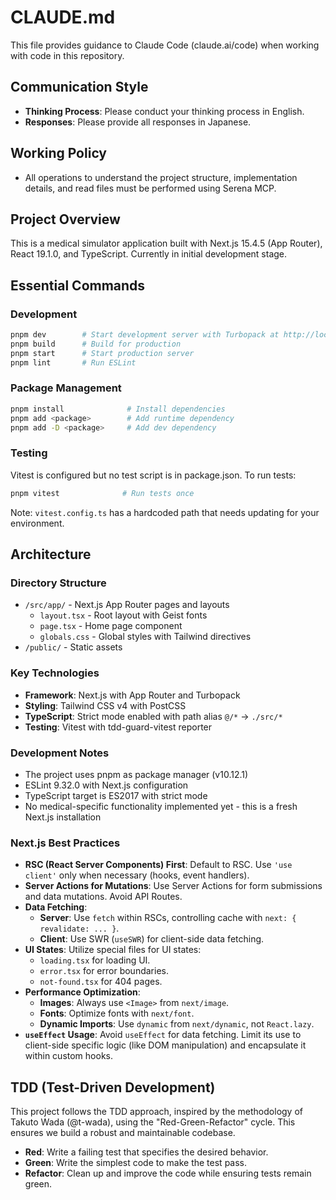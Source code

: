# CLAUDE.md

This file provides guidance to Claude Code (claude.ai/code) when working with code in this repository.

## Communication Style

- **Thinking Process**: Please conduct your thinking process in English.
- **Responses**: Please provide all responses in Japanese.

## Working Policy

- All operations to understand the project structure, implementation details, and read files must be performed using Serena MCP.

## Project Overview

This is a medical simulator application built with Next.js 15.4.5 (App Router), React 19.1.0, and TypeScript. Currently in initial development stage.

## Essential Commands

### Development
```bash
pnpm dev        # Start development server with Turbopack at http://localhost:3000
pnpm build      # Build for production
pnpm start      # Start production server
pnpm lint       # Run ESLint
```

### Package Management
```bash
pnpm install              # Install dependencies
pnpm add <package>        # Add runtime dependency
pnpm add -D <package>     # Add dev dependency
```

### Testing
Vitest is configured but no test script is in package.json. To run tests:
```bash
pnpm vitest              # Run tests once
```

Note: `vitest.config.ts` has a hardcoded path that needs updating for your environment.

## Architecture

### Directory Structure
- `/src/app/` - Next.js App Router pages and layouts
  - `layout.tsx` - Root layout with Geist fonts
  - `page.tsx` - Home page component
  - `globals.css` - Global styles with Tailwind directives
- `/public/` - Static assets

### Key Technologies
- **Framework**: Next.js with App Router and Turbopack
- **Styling**: Tailwind CSS v4 with PostCSS
- **TypeScript**: Strict mode enabled with path alias `@/*` → `./src/*`
- **Testing**: Vitest with tdd-guard-vitest reporter

### Development Notes
- The project uses pnpm as package manager (v10.12.1)
- ESLint 9.32.0 with Next.js configuration
- TypeScript target is ES2017 with strict mode
- No medical-specific functionality implemented yet - this is a fresh Next.js installation

### Next.js Best Practices

- **RSC (React Server Components) First**: Default to RSC. Use `'use client'` only when necessary (hooks, event handlers).
- **Server Actions for Mutations**: Use Server Actions for form submissions and data mutations. Avoid API Routes.
- **Data Fetching**:
    - **Server**: Use `fetch` within RSCs, controlling cache with `next: { revalidate: ... }`.
    - **Client**: Use SWR (`useSWR`) for client-side data fetching.
- **UI States**: Utilize special files for UI states:
    - `loading.tsx` for loading UI.
    - `error.tsx` for error boundaries.
    - `not-found.tsx` for 404 pages.
- **Performance Optimization**:
    - **Images**: Always use `<Image>` from `next/image`.
    - **Fonts**: Optimize fonts with `next/font`.
    - **Dynamic Imports**: Use `dynamic` from `next/dynamic`, not `React.lazy`.
- **`useEffect` Usage**: Avoid `useEffect` for data fetching. Limit its use to client-side specific logic (like DOM manipulation) and encapsulate it within custom hooks.
## TDD (Test-Driven Development)

This project follows the TDD approach, inspired by the methodology of Takuto Wada (@t-wada), using the "Red-Green-Refactor" cycle. This ensures we build a robust and maintainable codebase.
- **Red**: Write a failing test that specifies the desired behavior.
- **Green**: Write the simplest code to make the test pass.
- **Refactor**: Clean up and improve the code while ensuring tests remain green.

